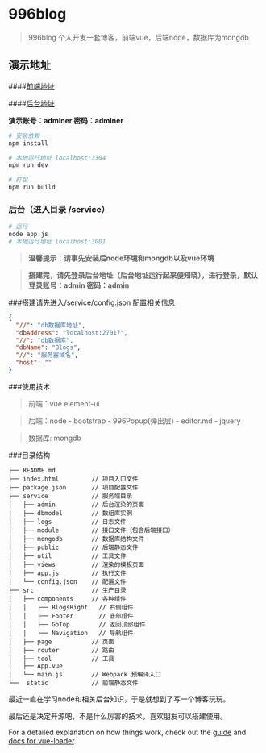 # 996blog

> 996blog 个人开发一套博客，前端vue，后端node，数据库为mongdb

## 演示地址

####[前端地址](https://blogs.996ico.cn/)

####[后台地址](https://blogs.996ico.cn/login/index/index)

**演示账号：adminer 密码：adminer**

``` bash
# 安装依赖
npm install

# 本地运行地址 localhost:3304
npm run dev

# 打包
npm run build
```
### 后台（进入目录 /service）
``` bash
# 运行
node app.js
# 本地运行地址 localhost:3001
```

> **温馨提示：请事先安装后node环境和mongdb以及vue环境**

> **搭建完，请先登录后台地址（后台地址运行起来便知晓），进行登录，默认登录账号：admin 密码：admin**

###搭建请先进入/service/config.json 配置相关信息


```json
{
  "//": "db数据库地址",
  "dbAddress": "localhost:27017",
  "//": "db数据库",
  "dbName": "Blogs",
  "//": "服务器域名",
  "host": ""
}
```

###使用技术

> 前端：vue element-ui

> 后端：node - bootstrap - 996Popup(弹出层) - editor.md - jquery

> 数据库: mongdb

###目录结构
```
├── README.md           
├── index.html         // 项目入口文件
├── package.json       // 项目配置文件
├── service            // 服务端目录
│   ├── admin          // 后台渲染的页面
│   ├── dbmodel        // 数组库实例
│   ├── logs           // 日志文件
│   ├── module         // 接口文件（包含后端接口）
│   ├── mongodb        // 数据库结构文件
│   ├── public         // 后端静态文件
│   ├── util           // 工具文件
│   ├── views          // 渲染的模板页面
│   ├── app.js         // 执行文件
│   └── config.json    // 配置文件
├── src                // 生产目录
│   ├── components     // 各种组件
│   │	├── BlogsRight   // 右侧组件
│   │	├── Footer       // 底部组件
│   │	├── GoTop        // 返回顶部组件
│   │	└── Navigation   // 导航组件
│   ├── page           // 页面
│   ├── router         // 路由
│   ├── tool           // 工具
│   ├── App.vue           
│   └── main.js        // Webpack 预编译入口
└──  static            // 前端静态文件  

```
最近一直在学习node和相关后台知识，于是就想到了写一个博客玩玩。

最后还是决定开源吧，不是什么厉害的技术，喜欢朋友可以搭建使用。

For a detailed explanation on how things work, check out the [guide](http://vuejs-templates.github.io/webpack/) and [docs for vue-loader](http://vuejs.github.io/vue-loader).
